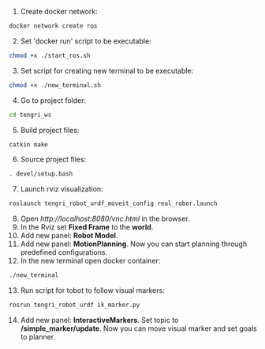 1. Create docker network:
```bash
docker network create ros
```
2. Set 'docker run' script to be executable:
```bash
chmod +x ./start_ros.sh
```
3. Set script for creating new terminal to be executable:
```bash
chmod +x ./new_terminal.sh
```
4. Go to project folder:
```bash
cd tengri_ws
```
5. Build project files:
```bash
catkin make
```
6. Source project files:
```bash
. devel/setup.bash
```
7. Launch rviz visualization:
```bash
roslaunch tengri_robot_urdf_moveit_config real_robor.launch
```
8. Open *http://localhost:8080/vnc.html* in the browser.
9. In the Rviz set **Fixed Frame** to the **world**.
10. Add new panel: **Robot Model**.
11. Add new panel: **MotionPlanning**. Now you can start planning through predefined configurations.
12. In the new terminal open docker container:
```bash
./new_terminal
```
13. Run script for tobot to follow visual markers:
```bash
rosrun tengri_robot_urdf ik_marker.py
```
14. Add new panel: **InteractiveMarkers**. Set topic to **/simple_marker/update**. Now you can move visual marker and set goals to planner.
